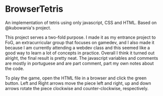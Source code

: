 # BrowserTetris
An implementation of tetris using only javascript, CSS and HTML. Based on @kubowania's project.


This project serves a two-fold purpose. I made it as my entrance project to FoG, an extracurricular group that focuses
on gamedev, and I also made it because I am currently attending a webdev class and this seemed like a good way to learn
a lot of concepts in practice. Overall I think it turned out alright, the final result is pretty neat. The javascript
variables and comments are mostly in portuguese and are part comment, part my own notes about the code.

To play the game, open the HTML file in a browser and click the green button. Left and Right arrows move the piece left and right, up and down arrows
rotate the piece clockwise and counter-clockwise, respectively.
